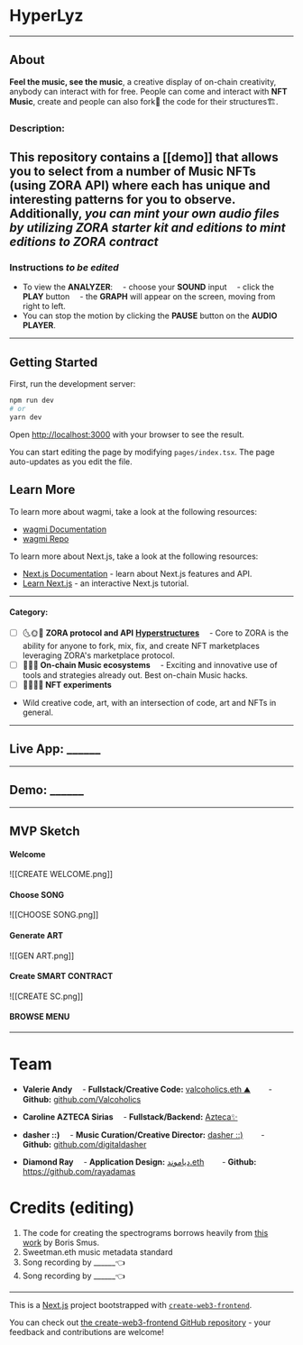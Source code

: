 # HyperLyz
---
## About
**Feel the music, see the music**, a creative display of on-chain creativity, anybody can interact with for free.
People can come and interact with **NFT Music**, create  and people can also fork🍴 the code for their structures🏗. 

### Description:
This repository contains a [[demo]] that allows you to select from a number of **Music NFTs** (using ZORA API) where each has unique and interesting patterns for you to observe. Additionally, *you can mint your own audio files by utilizing ZORA starter kit and editions to mint editions to ZORA contract*
---
### **Instructions** ***to be edited***
- To view the **ANALYZER**:
 - choose your **SOUND** input
 - click the **PLAY** button
 - the **GRAPH** will appear on the screen, moving from right to left.
- You can stop the motion by clicking the **PAUSE** button on the **AUDIO PLAYER**.

---
## Getting Started

First, run the development server:

```bash
npm run dev
# or
yarn dev
```

Open [http://localhost:3000](http://localhost:3000) with your browser to see the result.

You can start editing the page by modifying `pages/index.tsx`. The page auto-updates as you edit the file.

## Learn More

To learn more about wagmi, take a look at the following resources:

- [wagmi Documentation](https://wagmi.sh)
- [wagmi Repo](https://github.com/tmm/wagmi)

To learn more about Next.js, take a look at the following resources:

- [Next.js Documentation](https://nextjs.org/docs) - learn about Next.js features and API.
- [Learn Next.js](https://nextjs.org/learn) - an interactive Next.js tutorial.
---
#### Category:
- [ ] 🌜🌞🌛 **ZORA protocol and API** **[Hyperstructures]([https://jacob.energy/hyperstructures.html](https://jacob.energy/hyperstructures.html))**
 - Core to ZORA is the ability for anyone to fork, mix, fix, and create NFT marketplaces leveraging ZORA's marketplace protocol.
- [ ] **🎤🎵🎤 On-chain Music ecosystems**
 - Exciting and innovative use of tools and strategies already out. Best on-chain Music hacks.
- [ ] **💫👩‍🔬💫 NFT experiments**
- Wild creative code, art, with an intersection of code, art and NFTs in general.

---
## Live App: ______

---
## Demo:  ______

---
## MVP Sketch
#### Welcome
![[CREATE WELCOME.png]]
#### Choose SONG
![[CHOOSE SONG.png]]
#### Generate ART
![[GEN ART.png]]
#### Create SMART CONTRACT
![[CREATE SC.png]]
#### BROWSE MENU

---
# Team
- **Valerie Andy**
 - **Fullstack/Creative Code:** [valcoholics.eth ⛰](https://twitter.com/valcoholics1)
  - **Github:** [github.com/Valcoholics](https://github.com/Valcoholics)

- **Caroline AZTECA Sirias**
 - **Fullstack/Backend:** [Azteca✨](https://twitter.com/aztech_princess)

- **dasher ::)**
 - **Music Curation/Creative Director:** [dasher ::)](https://twitter.com/digitaldasherr)
  - **Github:** [github.com/digitaldasher](https://github.com/digitaldasher)

- **Diamond Ray**
 - **Application Design:** [دياموند.eth](https://twitter.com/0xBey)
  - **Github:** https://github.com/rayadamas

# Credits (editing)
1.  The code for creating the spectrograms borrows heavily from [this work](https://github.com/borismus/spectrogram) by Boris Smus.
2.  Sweetman.eth music metadata standard
4.  Song recording by ______👈
5.  Song recording by ______👈
-------------------------------------------------------------------------------------------------------------------------------------------------
This is a [Next.js](https://nextjs.org/) project bootstrapped with [`create-web3-frontend`](https://github.com/dhaiwat10/create-web3-frontend).

You can check out [the create-web3-frontend GitHub repository](https://github.com/dhaiwat10/create-web3-frontend) - your feedback and contributions are welcome!
